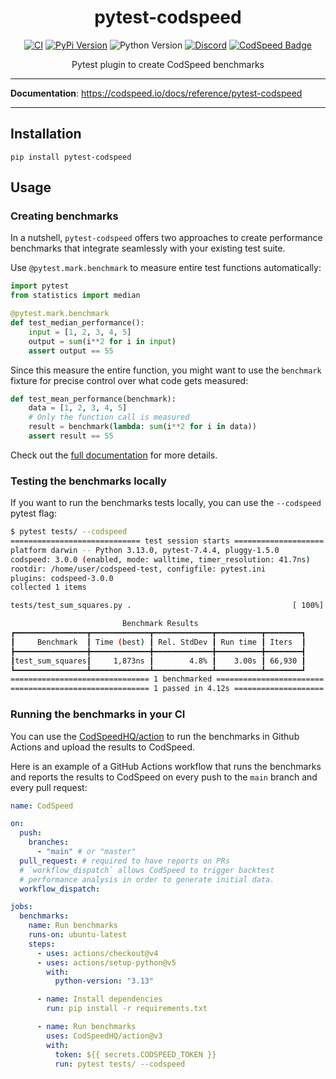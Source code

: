 <div align="center">
<h1>pytest-codspeed</h1>

[![CI](https://github.com/CodSpeedHQ/pytest-codspeed/actions/workflows/ci.yml/badge.svg)](https://github.com/CodSpeedHQ/pytest-codspeed/actions/workflows/ci.yml)
[![PyPi Version](https://img.shields.io/pypi/v/pytest-codspeed?color=%2334D058&label=pypi)](https://pypi.org/project/pytest-codspeed)
![Python Version](https://img.shields.io/badge/python-3.9%20|%203.10%20|%203.11%20|%203.12%20|%203.13-informational.svg)
[![Discord](https://img.shields.io/badge/chat%20on-discord-7289da.svg)](https://discord.com/invite/MxpaCfKSqF)
[![CodSpeed Badge](https://img.shields.io/endpoint?url=https://codspeed.io/badge.json)](https://codspeed.io/CodSpeedHQ/pytest-codspeed)

Pytest plugin to create CodSpeed benchmarks

</div>

---

**Documentation**: https://codspeed.io/docs/reference/pytest-codspeed

---

## Installation

```shell
pip install pytest-codspeed
```

## Usage

### Creating benchmarks

In a nutshell, `pytest-codspeed` offers two approaches to create performance benchmarks that integrate seamlessly with your existing test suite.

Use `@pytest.mark.benchmark` to measure entire test functions automatically:

```python
import pytest
from statistics import median

@pytest.mark.benchmark
def test_median_performance():
    input = [1, 2, 3, 4, 5]
    output = sum(i**2 for i in input)
    assert output == 55
```

Since this measure the entire function, you might want to use the `benchmark` fixture for precise control over what code gets measured:

```python
def test_mean_performance(benchmark):
    data = [1, 2, 3, 4, 5]
    # Only the function call is measured
    result = benchmark(lambda: sum(i**2 for i in data))
    assert result == 55
```

Check out the [full documentation](https://codspeed.io/docs/reference/pytest-codspeed) for more details.

### Testing the benchmarks locally

If you want to run the benchmarks tests locally, you can use the `--codspeed` pytest flag:

```sh
$ pytest tests/ --codspeed
============================= test session starts ====================
platform darwin -- Python 3.13.0, pytest-7.4.4, pluggy-1.5.0
codspeed: 3.0.0 (enabled, mode: walltime, timer_resolution: 41.7ns)
rootdir: /home/user/codspeed-test, configfile: pytest.ini
plugins: codspeed-3.0.0
collected 1 items

tests/test_sum_squares.py .                                    [ 100%]

                         Benchmark Results
┏━━━━━━━━━━━━━━━━┳━━━━━━━━━━━━━┳━━━━━━━━━━━━━┳━━━━━━━━━━┳━━━━━━━━┓
┃     Benchmark  ┃ Time (best) ┃ Rel. StdDev ┃ Run time ┃ Iters  ┃
┣━━━━━━━━━━━━━━━━╋━━━━━━━━━━━━━╋━━━━━━━━━━━━━╋━━━━━━━━━━╋━━━━━━━━┫
┃test_sum_squares┃     1,873ns ┃        4.8% ┃    3.00s ┃ 66,930 ┃
┗━━━━━━━━━━━━━━━━┻━━━━━━━━━━━━━┻━━━━━━━━━━━━━┻━━━━━━━━━━┻━━━━━━━━┛
=============================== 1 benchmarked ========================
=============================== 1 passed in 4.12s ====================
```

### Running the benchmarks in your CI

You can use the [CodSpeedHQ/action](https://github.com/CodSpeedHQ/action) to run the benchmarks in Github Actions and upload the results to CodSpeed.

Here is an example of a GitHub Actions workflow that runs the benchmarks and reports the results to CodSpeed on every push to the `main` branch and every pull request:

```yaml
name: CodSpeed

on:
  push:
    branches:
      - "main" # or "master"
  pull_request: # required to have reports on PRs
  # `workflow_dispatch` allows CodSpeed to trigger backtest
  # performance analysis in order to generate initial data.
  workflow_dispatch:

jobs:
  benchmarks:
    name: Run benchmarks
    runs-on: ubuntu-latest
    steps:
      - uses: actions/checkout@v4
      - uses: actions/setup-python@v5
        with:
          python-version: "3.13"

      - name: Install dependencies
        run: pip install -r requirements.txt

      - name: Run benchmarks
        uses: CodSpeedHQ/action@v3
        with:
          token: ${{ secrets.CODSPEED_TOKEN }}
          run: pytest tests/ --codspeed
```
